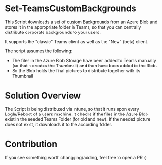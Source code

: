 # Set-TeamsCustomBackgrounds
This Script downloads a set of custom Backgrounds from an Azure Blob and stores it in the appropriate folder in Teams, so that you can centrally distribute corporate backgrounds to your users.

It supports the "classic" Teams client as well as the "New" (beta) client.

The script assumes the following:
- The files in the Azure Blob Storage have been added to Teams manually (so that it creates the Thumbnail) and then have been added to the Blob. 
- So the Blob holds the final pictures to distribute together with its Thumbnail

# Solution Overview
The Script is being distributed via Intune, so that it runs upon every LogIn/Reboot of a users machine. It checks if the files in the Azure Blob exist in the needed Teams Folder (for old and new). 
If the needed picture does not exist, it downloads it to the according folder.

# Contribution
If you see something worth changging/adding, feel free to open a PR :)
